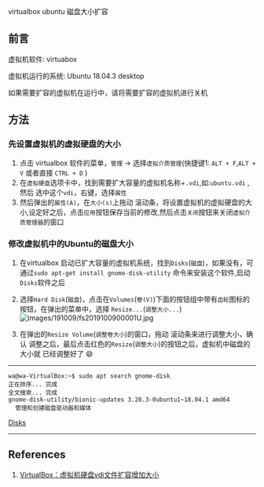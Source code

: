 virtualbox ubuntu 磁盘大小扩容

## 前言

虚拟机软件: virtuabox

虚拟机运行的系统: Ubuntu 18.04.3 desktop

如果需要扩容的虚拟机在运行中，请将需要扩容的虚拟机进行关机

## 方法

### 先设置虚拟机的虚拟硬盘的大小

1. 点击 virtualbox 软件的菜单，`管理` -> 选择`虚拟介质管理`(快捷键1: `ALT + F`,`ALT + V` 或者直接 `CTRL + D` )
2. 在`虚拟硬盘`选项卡中，找到需要扩大容量的虚拟机名称+`.vdi`,如:`ubuntu.vdi` ,然后 选中这个`vdi`，右键，选择`属性`
3. 然后弹出的`属性(A)`，在`大小(s)`上拖动 滚动条，将设置虚拟机的虚拟硬盘的大小,设定好之后，点击`应用`按钮保存当前的修改,然后点击`关闭`按钮来关闭`虚拟介质管理器`的窗口

### 修改虚拟机中的Ubuntu的磁盘大小

1. 在virtualbox 启动已扩大容量的虚拟机系统，找到`Disks`(`磁盘`)，如果没有，可通过`sudo apt-get install gnome-disk-utility` 命令来安装这个软件,启动`Disks`软件之后
2. 选择`Hard Disk`(`磁盘`)，点击在`Volumes`(`卷(V)`)下面的按钮组中带有`齿轮`图标的按钮，在弹出的菜单中，选择 `Resize...`(`调整大小...`)
    ![images/191009/fs2019100900001U.jpg](https://i.loli.net/2019/10/29/43MwfTxtI8Q5WbC.jpg)

3. 在弹出的`Resize Volume`(`调整卷大小`)的窗口，拖动 滚动条来进行调整大小，确认 调整之后，最后点击红色的`Resize`(`调整大小`)的按钮之后，虚拟机中磁盘的大小就 已经调整好了 :smile:

------

```
wa@wa-VirtualBox:~$ sudo apt search gnome-disk
正在排序... 完成
全文搜索... 完成  
gnome-disk-utility/bionic-updates 3.28.3-0ubuntu1~18.04.1 amd64
  管理和创建磁盘驱动器和媒体
```

[Disks](https://wiki.gnome.org/Apps/Disks)

------

## References
1. [VirtualBox：虚拟机硬盘vdi文件扩容增加大小](https://jingyan.baidu.com/article/6d704a136adcaf28db51ca8d.html)
